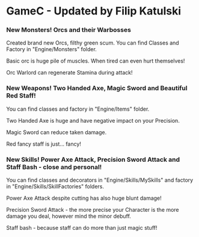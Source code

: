 # GameC - Updated by Filip Katulski
### New Monsters! Orcs and their Warbosses
Created brand new Orcs, filthy green scum. You can find Classes and Factory in "Engine/Monsters" folder.

Basic orc is huge pile of muscles. When tired can even hurt themselves!

Orc Warlord can regenerate Stamina during attack!
### New Weapons! Two Handed Axe, Magic Sword and Beautiful Red Staff!
You can find classes and factory in "Engine/Items" folder.

Two Handed Axe is huge and have negative impact on your Precision.

Magic Sword can reduce taken damage.

Red fancy staff is just... fancy!
### New Skills! Power Axe Attack, Precision Sword Attack and Staff Bash - close and personal!
You can find classes and decorators in "Engine/Skills/MySkills" and factory in "Engine/Skills/SkillFactories" folders.

Power Axe Attack despite cutting has also huge blunt damage!

Precision Sword Attack - the more precise your Character is the more damage you deal, however mind the minor debuff.

Staff bash - because staff can do more than just magic stuff! 
